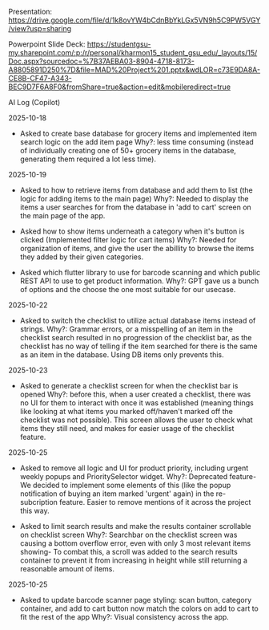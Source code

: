 Presentation: https://drive.google.com/file/d/1k8ovYW4bCdnBbYkLGx5VN9h5C9PW5VGY/view?usp=sharing

Powerpoint Slide Deck: https://studentgsu-my.sharepoint.com/:p:/r/personal/kharmon15_student_gsu_edu/_layouts/15/Doc.aspx?sourcedoc=%7B37AEBA03-8904-4718-8173-A8805891D250%7D&file=MAD%20Project%201.pptx&wdLOR=c73E9DA8A-CE8B-CF47-A343-BEC9D7F6A8F0&fromShare=true&action=edit&mobileredirect=true

AI Log (Copilot)

2025-10-18
- Asked to create base database for grocery items and implemented item search logic on the add item page
  Why?: less time consuming (instead of individually creating one of 50+ grocery items in the database, generating them required a lot less time).

2025-10-19
- Asked to how to retrieve items from database and add them to list (the logic for adding items to the main page)
  Why?: Needed to display the items a user searches for from the database in 'add to cart' screen on the main page of the app.

- Asked how to show items underneath a category when it's button is clicked (Implemented filter logic for cart items)
  Why?: Needed for organization of items, and give the user the abillity to browse the items they added by their given categories.

- Asked which flutter library to use for barcode scanning and which public REST API to use to get product information.
  Why?: GPT gave us a bunch of options and the choose the one most suitable for our usecase.

2025-10-22
- Asked to switch the checklist to utilize actual database items instead of strings.
  Why?: Grammar errors, or a misspelling of an item in the checklist search resulted in no progression of the checklist bar, as the checklist has no way of telling if the item searched for there is the same as an item in the database. Using DB items only prevents this.

2025-10-23
- Asked to generate a checklist screen for when the checklist bar is opened
  Why?: before this, when a user created a checklist, there was no UI for them to interact with once it was established (meaning things like looking at what items you marked off/haven't marked off the checklist was not possible). This screen allows the user to check what items they still need, and makes for easier usage of the checklist feature.

2025-10-25
- Asked to remove all logic and UI for product priority, including urgent weekly popups and PrioritySelector widget.
  Why?: Deprecated feature- We decided to implement some elements of this (like the popup notification of buying an item marked 'urgent' again) in the re-subcription feature. Easier to remove mentions of it across the project this way.

- Asked to limit search results and make the results container scrollable on checklist screen
  Why?: Searchbar on the checklist screen was causing a bottom overflow error, even with only 3 most relevant items showing- To combat this, a scroll was added to the search results container to prevent it from increasing in height while still returning a reasonable amount of items.

2025-10-25
- Asked to update barcode scanner page styling: scan button, category container, and add to cart button now 
match the colors on add to cart to fit the rest of the app
  Why?: Visual consistency across the app.